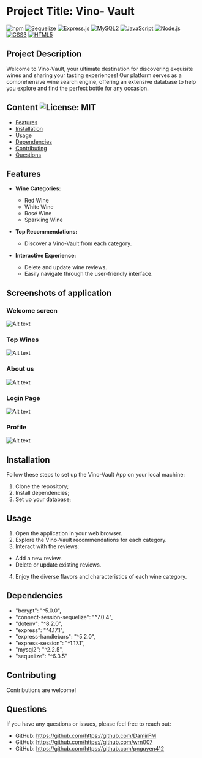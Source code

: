 # Project Title: Vino- Vault

[![npm](https://img.shields.io/badge/npm-CB3837?style=for-the-badge&logo=npm&logoColor=white)](https://www.npmjs.com)
[![Sequelize](https://img.shields.io/badge/Sequelize-52B0E7?style=for-the-badge&logo=sequelize&logoColor=white)](https://sequelize.org/)
[![Express.js](https://img.shields.io/badge/Express.js-000000?style=for-the-badge&logo=express&logoColor=white)](https://expressjs.com/)
[![MySQL2](https://img.shields.io/badge/MySQL2%20v2.3.0-005C84?style=for-the-badge&logo=mysql&logoColor=white)](https://www.npmjs.com/package/mysql2)
[![JavaScript](https://img.shields.io/badge/JavaScript-F7DF1E?style=for-the-badge&logo=javascript&logoColor=black)](https://www.javascript.com)
[![Node.js](https://img.shields.io/badge/node.js-6DA55F?style=for-the-badge&logo=node.js&logoColor=white)](https://nodejs.org/en)
[![CSS3](https://img.shields.io/badge/CSS3-1572B6?style=for-the-badge&logo=css3&logoColor=white)](https://www.w3schools.com/css/)
[![HTML5](https://img.shields.io/badge/HTML5-E34F26?style=for-the-badge&logo=html5&logoColor=white)](https://www.w3schools.com/html/)


## Project Description

Welcome to Vino-Vault, your ultimate destination for discovering exquisite wines and sharing your tasting experiences! Our platform serves as a comprehensive wine search engine, offering an extensive database to help you explore and find the perfect bottle for any occasion.

## Content ![License: MIT](https://img.shields.io/badge/License-MIT-yellow.svg) 

- [Features](#Features)
- [Installation](#Installation)
- [Usage](#Usage)
- [Dependencies](#Dependencies)
- [Contributing](#Contributing)
- [Questions](#Questions)

## Features

- **Wine Categories:**
  - Red Wine
  - White Wine
  - Rosé Wine
  - Sparkling Wine

- **Top Recommendations:**
  - Discover a Vino-Vault from each category.

- **Interactive Experience:**
  - Delete and update wine reviews.
  - Easily navigate through the user-friendly interface.

## Screenshots of application

### Welcome screen

![Alt text](./Screensots/1 "Welcome screen")

### Top Wines

![Alt text](./Screensots/2.png "Top Wines")

### About us

![Alt text](./Screensots/3.png "About us")

### Login Page

![Alt text](./Screensots/4.png "Login Page")

### Profile

![Alt text](./Screensots/5.png "Profile")

## Installation

Follow these steps to set up the Vino-Vault App on your local machine:

1. Clone the repository;
2. Install dependencies;
3. Set up your database;

## Usage

1. Open the application in your web browser.
2. Explore the Vino-Vault recommendations for each category.
3. Interact with the reviews:
- Add a new review.
- Delete or update existing reviews.
4. Enjoy the diverse flavors and characteristics of each wine category.

## Dependencies

- "bcrypt": "^5.0.0",
- "connect-session-sequelize": "^7.0.4",
- "dotenv": "^8.2.0",
- "express": "^4.17.1",
- "express-handlebars": "^5.2.0",
- "express-session": "^1.17.1",
- "mysql2": "^2.2.5",
- "sequelize": "^6.3.5"

## Contributing

Contributions are welcome!

## Questions
If you have any questions or issues, please feel free to reach out:
- GitHub: https://github.com/https://github.com/DamirFM
- GitHub: https://github.com/https://github.com/wrn007
- GitHub: https://github.com/https://github.com/pnguyen412

